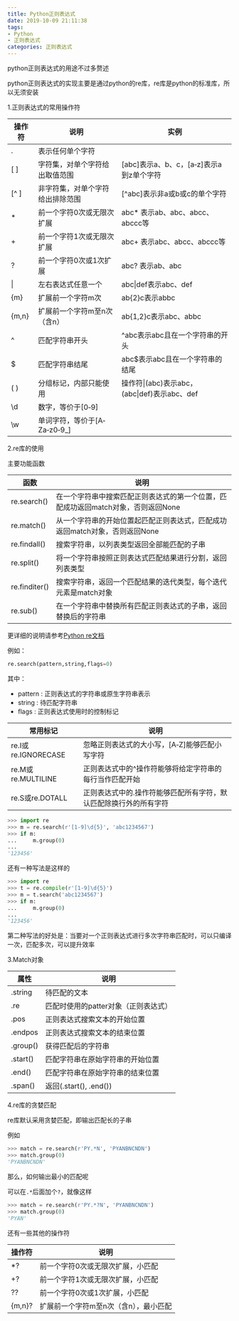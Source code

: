 ```yaml
---
title: Python正则表达式
date: 2019-10-09 21:11:38
tags:
- Python
- 正则表达式
categories: 正则表达式
---
```


python正则表达式的用途不过多赘述

python正则表达式的实现主要是通过python的re库，re库是python的标准库，所以无须安装

1.正则表达式的常用操作符

| 操作符 | 说明                             | 实例                                                 |
| ------ | -------------------------------- | ---------------------------------------------------- |
| .      | 表示任何单个字符                 |
| [ ]    | 字符集，对单个字符给出取值范围   | [abc]表示a、b、c，[a‐z]表示a到z单个字符              |
| [^ ]   | 非字符集，对单个字符给出排除范围 | [^abc]表示非a或b或c的单个字符                        |
| *      | 前一个字符0次或无限次扩展        | abc* 表示ab、abc、abcc、abccc等                      |
| +      | 前一个字符1次或无限次扩展        | abc+ 表示abc、abcc、abccc等                          |
| ?      | 前一个字符0次或1次扩展           | abc? 表示ab、abc                                     |
| &#124; | 左右表达式任意一个               | abc&#124;def表示abc、def                             |
| {m}    | 扩展前一个字符m次                | ab{2}c表示abbc                                       |
| {m,n}  | 扩展前一个字符m至n次（含n）      | ab{1,2}c表示abc、abbc                                |
| ^      | 匹配字符串开头                   | ^abc表示abc且在一个字符串的开头                      |
| $      | 匹配字符串结尾                   | abc$表示abc且在一个字符串的结尾                      |
| ( )    | 分组标记，内部只能使用           | 操作符&#124;(abc)表示abc，(abc&#124;def)表示abc、def |
| \d     | 数字，等价于[0‐9]                |                                                      |
| \w     | 单词字符，等价于[A‐Za‐z0‐9_]     |                                                      |


2.re库的使用

主要功能函数

| 函数          | 说明                                                                              |
| ------------- | --------------------------------------------------------------------------------- |
| re.search()   | 在一个字符串中搜索匹配正则表达式的第一个位置，匹配成功返回match对象，否则返回None |
| re.match()    | 从一个字符串的开始位置起匹配正则表达式，匹配成功返回match对象，否则返回None                            |
| re.findall()  | 搜索字符串，以列表类型返回全部能匹配的子串                                        |
| re.split()    | 将一个字符串按照正则表达式匹配结果进行分割，返回列表类型                          |
| re.finditer() | 搜索字符串，返回一个匹配结果的迭代类型，每个迭代元素是match对象                   |
| re.sub()      | 在一个字符串中替换所有匹配正则表达式的子串，返回替换后的字符串                    |

更详细的说明请参考[Python re文档](https://docs.python.org/zh-cn/3.7/library/re.html)

例如：

```python
re.search(pattern,string,flags=0)
```

其中：

  * pattern : 正则表达式的字符串或原生字符串表示 
  * string : 待匹配字符串 
  * flags : 正则表达式使用时的控制标记

| 常用标记            | 说明                                                              |
| ------------------- | ----------------------------------------------------------------- |
| re.I或re.IGNORECASE | 忽略正则表达式的大小写，[A‐Z]能够匹配小写字符                     |
| re.M或re.MULTILINE  | 正则表达式中的^操作符能够将给定字符串的每行当作匹配开始           |
| re.S或re.DOTALL     | 正则表达式中的.操作符能够匹配所有字符，默认匹配除换行外的所有字符 |



```python
>>> import re
>>> m = re.search(r'[1-9]\d{5}', 'abc1234567')
>>> if m:
...     m.group(0)
...
'123456'
```
还有一种写法是这样的

```python
>>> import re
>>> t = re.compile(r'[1-9]\d{5}')
>>> m = t.search('abc1234567')
>>> if m:
...     m.group(0)
...
'123456'
```

第二种写法的好处是：当要对一个正则表达式进行多次字符串匹配时，可以只编译一次，匹配多次，可以提升效率

3.Match对象

| 属性     | 说明                                 |
| -------- | ------------------------------------ |
| .string  | 待匹配的文本                         |
| .re      | 匹配时使用的patter对象（正则表达式） |
| .pos     | 正则表达式搜索文本的开始位置         |
| .endpos  | 正则表达式搜索文本的结束位置         |
| .group() | 获得匹配后的字符串                   |
| .start() | 匹配字符串在原始字符串的开始位置     |
| .end()   | 匹配字符串在原始字符串的结束位置     |
| .span()  | 返回(.start(), .end())               |
  

4.re库的贪婪匹配

re库默认采用贪婪匹配，即输出匹配长的子串

例如

    
```python
>>> match = re.search(r'PY.*N', 'PYANBNCNDN')   
>>> match.group(0)   
'PYANBNCNDN'
```

那么，如何输出最小的匹配呢

可以在`.*`后面加个`?`，就像这样


```python    
>>> match = re.search(r'PY.*?N', 'PYANBNCNDN')   
>>> match.group(0) 
'PYAN'
```

还有一些其他的操作符

| 操作符 | 说明                                  |
| ------ | ------------------------------------- |
| *?     | 前一个字符0次或无限次扩展，小匹配     |
| +?     | 前一个字符1次或无限次扩展，小匹配     |
| ??     | 前一个字符0次或1次扩展，小匹配        |
| {m,n}? | 扩展前一个字符m至n次（含n），最小匹配 |
